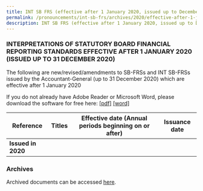```yaml
---
title: INT SB FRS (effective after 1 January 2020, issued up to December 2020)
permalink: /pronouncements/int-sb-frs/archives/2020/effective-after-1-january-2020-issued-up-to-december-2020/
description: INT SB FRS (effective after 1 January 2020, issued up to December 2020)
---
```

### INTERPRETATIONS OF STATUTORY BOARD FINANCIAL REPORTING STANDARDS EFFECTIVE AFTER 1 JANUARY 2020 (ISSUED UP TO 31 DECEMBER 2020)

The following are new/revised/amendments to SB-FRSs and INT SB-FRSs issued by the Accountant-General (up to 31 December 2020) which are effective after 1 January 2020

If you do not already have Adobe Reader or Microsoft Word, please download the software for free here: [\[pdf\]](http://www.adobe.com/products/acrobat/readstep2.html) [\[word\]](http://www.microsoft.com/downloads/details.aspx?FamilyID=95e24c87-8732-48d5-8689-ab826e7b8fdf&DisplayLang=en)

| Reference | Titles | Effective date (Annual periods beginning on or after) | Issuance date |
| -------- | -------- | -------- | -------- |
| **Issued in 2020** |  |  |  |

### Archives 

Archived documents can be accessed [here](/pronouncements/interpretations-of-sb-frs/archives/).